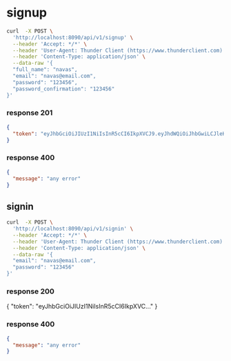 # signup
```bash
curl  -X POST \
  'http://localhost:8090/api/v1/signup' \
  --header 'Accept: */*' \
  --header 'User-Agent: Thunder Client (https://www.thunderclient.com)' \
  --header 'Content-Type: application/json' \
  --data-raw '{
  "full_name": "navas",
  "email": "navas@email.com",
  "password": "123456",
  "password_confirmation": "123456"
}'
```
### response 201
```json
{
  "token": "eyJhbGciOiJIUzI1NiIsInR5cCI6IkpXVCJ9.eyJhdWQiOiJhbGwiLCJleHAiOjE3MTI2MzQwNzAsImp0aSI6ImIwZWVhZWE0LThlYjctNDA5OC04ODNkLTEzYWRlZTEwYjEwNSIsImlhdCI6MTcxMjYzMzE3MCwiaXNzIjoiNWYyM2FhNDAtOWU4ZC00MWI2LTllODItYjQwNDdmMjA3MzFlIiwibmJmIjoxNzEyNjMzMTcwLCJzdWIiOiI2NDAwZDJiNC04NGI5LTQ2NTYtOTFmZC1hMzQ4NzQzMmQ5MTMifQ.RF33pmxOWqF0uxXTp3wTw1T95N1M6J_0vXMyB_EHS84"
}
```
### response 400
```json
{
  "message": "any error"
}
```

## signin
```bash
curl  -X POST \
  'http://localhost:8090/api/v1/signin' \
  --header 'Accept: */*' \
  --header 'User-Agent: Thunder Client (https://www.thunderclient.com)' \
  --header 'Content-Type: application/json' \
  --data-raw '{
  "email": "navas@email.com",
  "password": "123456"
}'
```
### response 200
{
  "token": "eyJhbGciOiJIUzI1NiIsInR5cCI6IkpXVC..."
}
### response 400
```json
{
  "message": "any error"
}
```